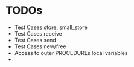 # TODOs

* Test Cases store, small_store
* Test Cases receive
* Test Cases send
* Test Cases new/free
* Access to outer PROCEDUREs local variables
* 